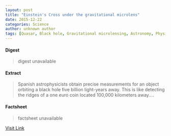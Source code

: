 ```yaml
---
layout: post
title: "Einstein's Cross under the gravitational microlens"
date: 2015-12-22
categories: Science
author: unknown author
tags: [Quasar, Black hole, Gravitational microlensing, Astronomy, Physical sciences, Outer space, Physical cosmology, Physics, Astrophysics, Astronomical objects, Applied and interdisciplinary physics, Natural philosophy]
---
```



#### Digest
>digest unavailable

#### Extract
>Spanish astrophysicists obtain precise measurements for an object orbiting a black hole five billion light-years away. This is like detecting the ridges of a one euro coin located 100,000 kilometers away....

#### Factsheet
>factsheet unavailable

[Visit Link](http://www.sciencedaily.com/releases/2015/12/151221095531.htm)


